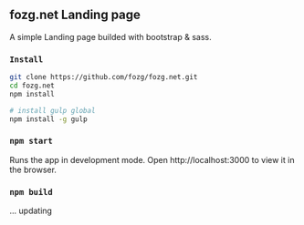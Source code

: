 ## fozg.net Landing page 
A simple Landing page builded with bootstrap & sass.

### `Install`
```bash
git clone https://github.com/fozg/fozg.net.git  
cd fozg.net
npm install

# install gulp global
npm install -g gulp
```
### `npm start`
Runs the app in development mode.
Open http://localhost:3000 to view it in the browser.

### `npm build`
... updating